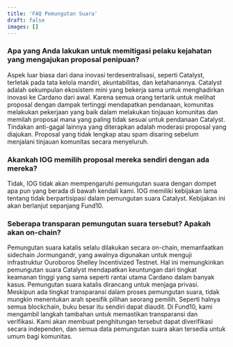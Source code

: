 ```yaml
---
title: 'FAQ Pemungutan Suara'
draft: false
images: []
---
```


### Apa yang Anda lakukan untuk memitigasi pelaku kejahatan yang mengajukan proposal penipuan?

Aspek luar biasa dari dana inovasi terdesentralisasi, seperti Catalyst, terletak pada tata kelola mandiri, akuntabilitas, dan ketahanannya. Catalyst adalah sekumpulan ekosistem mini yang bekerja sama untuk menghadirkan inovasi ke Cardano dari awal. Karena semua orang tertarik untuk melihat proposal dengan dampak tertinggi mendapatkan pendanaan, komunitas melakukan pekerjaan yang baik dalam melakukan tinjauan komunitas dan memilah proposal mana yang paling tidak sesuai untuk pendanaan Catalyst. Tindakan anti-gagal lainnya yang diterapkan adalah moderasi proposal yang diajukan. Proposal yang tidak lengkap atau spam disaring sebelum menjalani tinjauan komunitas secara menyeluruh.

### Akankah IOG memilih proposal mereka sendiri dengan ada mereka?

Tidak, IOG tidak akan mempengaruhi pemungutan suara dengan dompet apa pun yang berada di bawah kendali kami. IOG memiliki kebijakan lama tentang tidak berpartisipasi dalam pemungutan suara Catalyst. Kebijakan ini akan berlanjut sepanjang Fund10.

### Seberapa transparan pemungutan suara tersebut? Apakah akan on-chain?

Pemungutan suara katalis selalu dilakukan secara on-chain, memanfaatkan sidechain Jormungandr, yang awalnya digunakan untuk menguji infrastruktur Ouroboros Shelley Incentivized Testnet. Hal ini memungkinkan pemungutan suara Catalyst mendapatkan keuntungan dari tingkat keamanan tinggi yang sama seperti rantai utama Cardano dalam banyak kasus. Pemungutan suara katalis dirancang untuk menjaga privasi. Meskipun ada tingkat transparansi dalam proses pemungutan suara, tidak mungkin menentukan arah spesifik pilihan seorang pemilih. Seperti halnya semua blockchain, buku besar itu sendiri dapat diaudit. Di Fund10, kami mengambil langkah tambahan untuk memastikan transparansi dan verifikasi. Kami akan membuat penghitungan tersebut dapat diverifikasi secara independen, dan semua data pemungutan suara akan tersedia untuk umum bagi komunitas.
